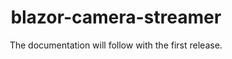 <h1 align="center">blazor-camera-streamer</h1>
<div align="center">

The documentation will follow with the first release.
